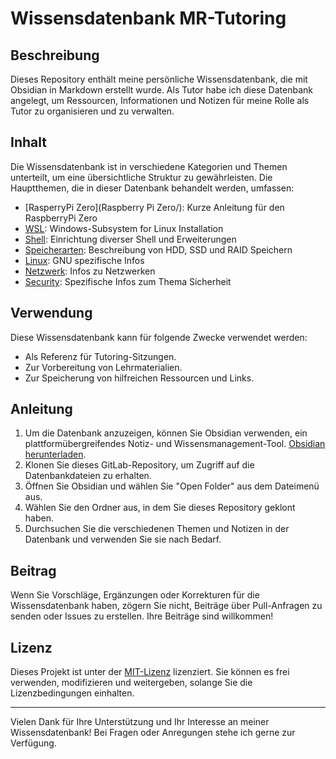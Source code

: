 # Wissensdatenbank MR-Tutoring

## Beschreibung
Dieses Repository enthält meine persönliche Wissensdatenbank, die mit Obsidian in Markdown erstellt wurde. Als Tutor habe ich diese Datenbank angelegt, um Ressourcen, Informationen und Notizen für meine Rolle als Tutor zu organisieren und zu verwalten.

## Inhalt
Die Wissensdatenbank ist in verschiedene Kategorien und Themen unterteilt, um eine übersichtliche Struktur zu gewährleisten. Die Hauptthemen, die in dieser Datenbank behandelt werden, umfassen:

- [RasperryPi Zero](Raspberry Pi Zero/): Kurze Anleitung für den RaspberryPi Zero
- [WSL](Windows/WSL/): Windows-Subsystem for Linux Installation
- [Shell](Shell/): Einrichtung diverser Shell und Erweiterungen
- [Speicherarten](Speicherarten/): Beschreibung von HDD, SSD und RAID Speichern
- [Linux](Linux/): GNU spezifische Infos
- [Netzwerk](Netzwerk/): Infos zu Netzwerken
- [Security](Security/): Spezifische Infos zum Thema Sicherheit
## Verwendung
Diese Wissensdatenbank kann für folgende Zwecke verwendet werden:

- Als Referenz für Tutoring-Sitzungen.
- Zur Vorbereitung von Lehrmaterialien.
- Zur Speicherung von hilfreichen Ressourcen und Links.

## Anleitung
1. Um die Datenbank anzuzeigen, können Sie Obsidian verwenden, ein plattformübergreifendes Notiz- und Wissensmanagement-Tool. [Obsidian herunterladen](https://obsidian.md/).
2. Klonen Sie dieses GitLab-Repository, um Zugriff auf die Datenbankdateien zu erhalten.
3. Öffnen Sie Obsidian und wählen Sie "Open Folder" aus dem Dateimenü aus.
4. Wählen Sie den Ordner aus, in dem Sie dieses Repository geklont haben.
5. Durchsuchen Sie die verschiedenen Themen und Notizen in der Datenbank und verwenden Sie sie nach Bedarf.
## Beitrag
Wenn Sie Vorschläge, Ergänzungen oder Korrekturen für die Wissensdatenbank haben, zögern Sie nicht, Beiträge über Pull-Anfragen zu senden oder Issues zu erstellen. Ihre Beiträge sind willkommen!

## Lizenz
Dieses Projekt ist unter der [MIT-Lizenz](LICENSE) lizenziert. Sie können es frei verwenden, modifizieren und weitergeben, solange Sie die Lizenzbedingungen einhalten.

---

Vielen Dank für Ihre Unterstützung und Ihr Interesse an meiner Wissensdatenbank! Bei Fragen oder Anregungen stehe ich gerne zur Verfügung.
